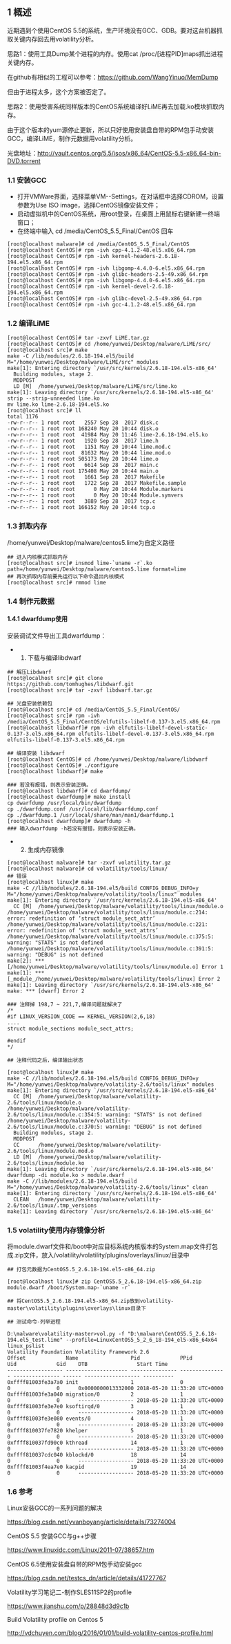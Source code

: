 ﻿
## 1 概述

近期遇到个使用CentOS 5.5的系统，生产环境没有GCC、GDB。要对这台机器抓取关键内存回去用volatility分析。

思路1：使用工具Dump某个进程的内存。使用cat /proc/[进程PID]maps抓出进程关键内存。

在github有相似的工程可以参考：https://github.com/WangYinuo/MemDump

但由于进程太多，这个方案被否定了。

思路2：使用受害系统同样版本的CentOS系统编译好LiME再去加载.ko模块抓取内存。

由于这个版本的yum源停止更新，所以只好使用安装盘自带的RPM包手动安装GCC，编译LiME，制作元数据用volatility分析。

光盘地址：http://vault.centos.org/5.5/isos/x86_64/CentOS-5.5-x86_64-bin-DVD.torrent

###  1.1 安装GCC

- 打开VMWare界面，选择菜单VM--Settings，在对话框中选择CDROM，设置参数为Use ISO image，选择CentOS镜像安装文件；
- 启动虚拟机中的CentOS系统，用root登录，在桌面上用鼠标右键新建一终端窗口；
- 在终端中输入 cd /media/CentOS_5.5_Final/CentOS 回车

```
[root@localhost malware]# cd /media/CentOS_5.5_Final/CentOS
[root@localhost CentOS]# rpm -ivh cpp-4.1.2-48.el5.x86_64.rpm
[root@localhost CentOS]# rpm -ivh kernel-headers-2.6.18-194.el5.x86_64.rpm
[root@localhost CentOS]# rpm -ivh libgomp-4.4.0-6.el5.x86_64.rpm
[root@localhost CentOS]# rpm -ivh glibc-headers-2.5-49.x86_64.rpm
[root@localhost CentOS]# rpm -ivh libgomp-4.4.0-6.el5.x86_64.rpm
[root@localhost CentOS]# rpm -ivh kernel-devel-2.6.18-194.el5.x86_64.rpm
[root@localhost CentOS]# rpm -ivh glibc-devel-2.5-49.x86_64.rpm
[root@localhost CentOS]# rpm -ivh gcc-4.1.2-48.el5.x86_64.rpm
```

### 1.2 编译LiME

```
[root@localhost CentOS]# tar -zxvf LiME.tar.gz
[root@localhost CentOS]# cd /home/yunwei/Desktop/malware/LiME/src/
[root@localhost src]# make
make -C /lib/modules/2.6.18-194.el5/build M="/home/yunwei/Desktop/malware/LiME/src" modules
make[1]: Entering directory `/usr/src/kernels/2.6.18-194.el5-x86_64'
  Building modules, stage 2.
  MODPOST
  LD [M]  /home/yunwei/Desktop/malware/LiME/src/lime.ko
make[1]: Leaving directory `/usr/src/kernels/2.6.18-194.el5-x86_64'
strip --strip-unneeded lime.ko
mv lime.ko lime-2.6.18-194.el5.ko
[root@localhost src]# ll
total 1176
-rw-r--r-- 1 root root   2557 Sep 28  2017 disk.c
-rw-r--r-- 1 root root 168240 May 20 10:44 disk.o
-rw-r--r-- 1 root root  41984 May 20 11:46 lime-2.6.18-194.el5.ko
-rw-r--r-- 1 root root   1920 Sep 28  2017 lime.h
-rw-r--r-- 1 root root   1151 May 20 10:44 lime.mod.c
-rw-r--r-- 1 root root  81632 May 20 10:44 lime.mod.o
-rw-r--r-- 1 root root 505173 May 20 10:44 lime.o
-rw-r--r-- 1 root root   6614 Sep 28  2017 main.c
-rw-r--r-- 1 root root 175408 May 20 10:44 main.o
-rw-r--r-- 1 root root   1661 Sep 28  2017 Makefile
-rw-r--r-- 1 root root   1722 Sep 28  2017 Makefile.sample
-rw-r--r-- 1 root root      0 May 20 10:44 Module.markers
-rw-r--r-- 1 root root      0 May 20 10:44 Module.symvers
-rw-r--r-- 1 root root   3889 Sep 28  2017 tcp.c
-rw-r--r-- 1 root root 166152 May 20 10:44 tcp.o
```

### 1.3 抓取内存

/home/yunwei/Desktop/malware/centos5.lime为自定义路径

```
## 进入内核模式抓取内存
[root@localhost src]# insmod lime-`uname -r`.ko path=/home/yunwei/Desktop/malware/centos5.lime format=lime
## 再次抓取内存前要先运行以下命令退出内核模式
[root@localhost src]# rmmod lime
```

### 1.4 制作元数据

#### 1.4.1 dwarfdump使用

安装调试文件导出工具dwarfdump：

- 1) 下载与编译libdwarf

```
## 解压Libdwarf
[root@localhost src]# git clone https://github.com/tomhughes/libdwarf.git
[root@localhost src]# tar -zxvf libdwarf.tar.gz

## 光盘安装依赖包
[root@localhost src]# cd /media/CentOS_5.5_Final/CentOS/
[root@localhost src]# rpm -ivh /media/CentOS_5.5_Final/CentOS/elfutils-libelf-0.137-3.el5.x86_64.rpm 
[root@localhost libdwarf]# rpm -ivh elfutils-libelf-devel-static-0.137-3.el5.x86_64.rpm elfutils-libelf-devel-0.137-3.el5.x86_64.rpm elfutils-libelf-0.137-3.el5.x86_64.rpm

## 编译安装 libdwarf
[root@localhost CentOS]# cd /home/yunwei/Desktop/malware/libdwarf
[root@localhost CentOS]# ./configure
[root@localhost libdwarf]# make

### 若没有报错，则表示安装正确。
[root@localhost libdwarf]# cd dwarfdump/
[root@localhost dwarfdump]# make install
cp dwarfdump /usr/local/bin/dwarfdump
cp ./dwarfdump.conf /usr/local/lib/dwarfdump.conf
cp ./dwarfdump.1 /usr/local/share/man/man1/dwarfdump.1
[root@localhost dwarfdump]# dwarfdump -h
### 输入dwarfdump -h若没有报错，则表示安装正确。

```
- 2) 生成内存镜像

```
[root@localhost malware]# tar -zxvf volatility.tar.gz
[root@localhost malware]# cd volatility/tools/linux/
## 错误
[root@localhost linux]# make
make -C //lib/modules/2.6.18-194.el5/build CONFIG_DEBUG_INFO=y M="/home/yunwei/Desktop/malware/volatility/tools/linux" modules
make[1]: Entering directory `/usr/src/kernels/2.6.18-194.el5-x86_64'
  CC [M]  /home/yunwei/Desktop/malware/volatility/tools/linux/module.o
/home/yunwei/Desktop/malware/volatility/tools/linux/module.c:214: error: redefinition of ‘struct module_sect_attr’
/home/yunwei/Desktop/malware/volatility/tools/linux/module.c:221: error: redefinition of ‘struct module_sect_attrs’
/home/yunwei/Desktop/malware/volatility/tools/linux/module.c:375:5: warning: "STATS" is not defined
/home/yunwei/Desktop/malware/volatility/tools/linux/module.c:391:5: warning: "DEBUG" is not defined
make[2]: *** [/home/yunwei/Desktop/malware/volatility/tools/linux/module.o] Error 1
make[1]: *** [_module_/home/yunwei/Desktop/malware/volatility/tools/linux] Error 2
make[1]: Leaving directory `/usr/src/kernels/2.6.18-194.el5-x86_64'
make: *** [dwarf] Error 2

### 注释掉 198,7 ~ 221,7,编译问题就解决了
/*
#if LINUX_VERSION_CODE == KERNEL_VERSION(2,6,18)
....
struct module_sections module_sect_attrs;

#endif
*/

## 注释代码之后，编译输出状态

[root@localhost linux]# make
make -C //lib/modules/2.6.18-194.el5/build CONFIG_DEBUG_INFO=y M="/home/yunwei/Desktop/malware/volatility-2.6/tools/linux" modules
make[1]: Entering directory `/usr/src/kernels/2.6.18-194.el5-x86_64'
  CC [M]  /home/yunwei/Desktop/malware/volatility-2.6/tools/linux/module.o
/home/yunwei/Desktop/malware/volatility-2.6/tools/linux/module.c:354:5: warning: "STATS" is not defined
/home/yunwei/Desktop/malware/volatility-2.6/tools/linux/module.c:370:5: warning: "DEBUG" is not defined
  Building modules, stage 2.
  MODPOST
  CC      /home/yunwei/Desktop/malware/volatility-2.6/tools/linux/module.mod.o
  LD [M]  /home/yunwei/Desktop/malware/volatility-2.6/tools/linux/module.ko
make[1]: Leaving directory `/usr/src/kernels/2.6.18-194.el5-x86_64'
dwarfdump -di module.ko > module.dwarf
make -C //lib/modules/2.6.18-194.el5/build M="/home/yunwei/Desktop/malware/volatility-2.6/tools/linux" clean
make[1]: Entering directory `/usr/src/kernels/2.6.18-194.el5-x86_64'
  CLEAN   /home/yunwei/Desktop/malware/volatility-2.6/tools/linux/.tmp_versions
make[1]: Leaving directory `/usr/src/kernels/2.6.18-194.el5-x86_64'

```

### 1.5 volatility使用内存镜像分析

将module.dwarf文件和/boot中对应目标系统内核版本的System.map文件打包成.zip文件，放入/volatility/volatility/plugins/overlays/linux/目录中

```
## 打包元数据为CentOS5.5_2.6.18-194.el5-x86_64.zip

[root@localhost linux]# zip CentOS5.5_2.6.18-194.el5-x86_64.zip module.dwarf /boot/System.map-`uname -r`

## 将CentOS5.5_2.6.18-194.el5-x86_64.zip放到volatility-master\volatility\plugins\overlays\linux目录下

## 测试命令-列举进程

D:\malware\volatility-master>vol.py -f "D:\malware\CentOS5.5_2.6.18-194.el5_test.lime" --profile=LinuxCentOS5_5_2_6_18-194_el5-x86_64x64 linux_pslist
Volatility Foundation Volatility Framework 2.6
Offset             Name                 Pid             PPid            Uid             Gid    DTB                Start Time
------------------ -------------------- --------------- --------------- --------------- ------ ------------------ ----------
0xffff81003fe3a7a0 init                 1               0               0               0      0x0000000013332000 2018-05-20 11:33:20 UTC+0000
0xffff81003fe3a040 migration/0          2               1               0               0      ------------------ 2018-05-20 11:33:20 UTC+0000
0xffff81003fe3e7e0 ksoftirqd/0          3               1               0               0      ------------------ 2018-05-20 11:33:20 UTC+0000
0xffff81003fe3e080 events/0             4               1               0               0      ------------------ 2018-05-20 11:33:20 UTC+0000
0xffff810037fe7820 khelper              5               1               0               0      ------------------ 2018-05-20 11:33:20 UTC+0000
0xffff810037fd90c0 kthread              14              1               0               0      ------------------ 2018-05-20 11:33:20 UTC+0000
0xffff810037cdc040 kblockd/0            18              14              0               0      ------------------ 2018-05-20 11:33:20 UTC+0000
0xffff81003f4ea7e0 kacpid               19              14              0               0      ------------------ 2018-05-20 11:33:20 UTC+0000
```



### 1.6 参考

Linux安装GCC的一系列问题的解决

https://blog.csdn.net/yvanboyang/article/details/73274004

CentOS 5.5 安装GCC与g++步骤

https://www.linuxidc.com/Linux/2011-07/38657.htm

CentOS 6.5使用安装盘自带的RPM包手动安装gcc

https://blog.csdn.net/testcs_dn/article/details/41727767

Volatility学习笔记二-制作SLES11SP2的profile

https://www.jianshu.com/p/28848d3d9c1b

Build Volatility profile on Centos 5

http://vdchuyen.com/blog/2016/01/01/build-volatility-centos-profile.html